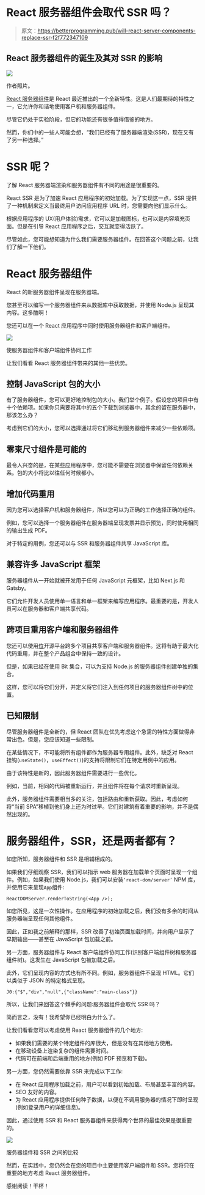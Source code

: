 # React 服务器组件会取代 SSR 吗？

> 原文：<https://betterprogramming.pub/will-react-server-components-replace-ssr-f2f772347109>

## React 服务器组件的诞生及其对 SSR 的影响

![](img/a469231ee3b8614ef1f68438150e5cc4.png)

作者照片。

[React 服务器组件](https://reactjs.org/blog/2020/12/21/data-fetching-with-react-server-components.html)是 React 最近推出的一个全新特性。这是人们最期待的特性之一，它允许你和谐地使用客户机和服务器组件。

尽管它仍处于实验阶段，但它的功能还有很多值得借鉴的地方。

然而，你们中的一些人可能会想，“我们已经有了服务器端渲染(SSR)，现在又有了另一种选择。”

# SSR 呢？

了解 React 服务器端渲染和服务器组件有不同的用途是很重要的。

React SSR 是为了加速 React 应用程序的初始加载。为了实现这一点，SSR 提供了一种机制来定义当最终用户访问应用程序 URL 时，您需要向他们显示什么。

根据应用程序的 UX(用户体验)需求，它可以是加载图标，也可以是内容填充页面。但是在引导 React 应用程序之后，交互就变得活跃了。

尽管如此，您可能想知道为什么我们需要服务器组件。在回答这个问题之前，让我们了解一下他们。

# React 服务器组件

React 的新服务器组件呈现在服务器端。

您甚至可以编写一个服务器组件来从数据库中获取数据，并使用 Node.js 呈现其内容。这多酷啊！

您还可以在一个 React 应用程序中同时使用服务器组件和客户端组件。

![](img/3cf0d856bea811a2d96ac5ec6e97fd5e.png)

使服务器组件和客户端组件协同工作

让我们看看 React 服务器组件带来的其他一些优势。

## 控制 JavaScript 包的大小

有了服务器组件，您可以更好地控制包的大小。我们举个例子。假设您的项目中有十个依赖项。如果你只需要将其中的五个下载到浏览器中，其余的留在服务器中，那该怎么办？

考虑到它们的大小，您可以选择通过将它们移动到服务器组件来减少一些依赖项。

## 零束尺寸组件是可能的

最令人兴奋的是，在某些应用程序中，您可能不需要在浏览器中保留任何依赖关系。包的大小将比以往任何时候都小。

## 增加代码重用

因为您可以选择客户机和服务器组件，所以您可以为正确的工作选择正确的组件。

例如，您可以选择一个服务器组件在服务器端呈现发票并显示预览，同时使用相同的输出生成 PDF。

对于特定的用例，您还可以与 SSR 和服务器组件共享 JavaScript 库。

## 兼容许多 JavaScript 框架

服务器组件从一开始就被开发用于任何 JavaScript 元框架，比如 Next.js 和 Gatsby。

它们允许开发人员使用单一语言和单一框架来编写应用程序。最重要的是，开发人员可以在服务器和客户端共享代码。

## 跨项目重用客户端和服务器组件

您还可以使用[位](https://bit.dev/)开源平台跨多个项目共享客户端和服务器组件。这将有助于最大化代码重用，并在整个产品组合中保持一致的设计。

但是，如果已经在使用 Bit 集合，可以为支持 Node.js 的服务器组件创建单独的集合。

这样，您可以将它们分开，并定义将它们注入到任何项目的服务器组件树中的位置。

## 已知限制

尽管服务器组件是全新的，但 React 团队在优先考虑这个急需的特性方面做得非常出色。但是，您应该知道一些限制。

在某些情况下，不可能将所有组件都作为服务器专用组件。此外，缺乏对 React 挂钩(`useState()`，`useEffect()`)的支持将限制它们在特定用例中的应用。

由于该特性是新的，因此服务器组件需要进行一些优化。

例如，当前，相同的代码被重新运行，并且组件将在每个请求时重新呈现。

此外，服务器组件需要相当多的关注，包括路由和重新获取。因此，考虑如何将“当前 SPA”移植到他们身上还为时过早。它们对建筑有着重要的影响，并不是偶然出现的。

# 服务器组件，SSR，还是两者都有？

如您所知，服务器组件和 SSR 是相辅相成的。

如果我们仔细观察 SSR，我们可以指示 web 服务器在加载单个页面时呈现一个组件。例如，如果我们使用 Node.js，我们可以安装`‘react-dom/server’` NPM 库，并使用它来呈现`App`组件:

```
ReactDOMServer.renderToString(<App />);
```

如您所见，这是一次性操作。在应用程序的初始加载之后，我们没有多余的时间从服务器端呈现任何其他组件。

因此，正如我之前解释的那样，SSR 改善了初始页面加载时间，并向用户显示了早期输出——甚至在 JavaScript 包加载之前。

另一方面，服务器组件与 React 客户端组件协同工作(识别客户端组件树和服务器组件树)。这发生在 JavaScript 包被加载之后。

此外，它们呈现内容的方式也有所不同。例如，服务器组件不呈现 HTML。它们以类似于 JSON 的特定格式呈现。

```
J0:{"$","div","null",{"className":"main-class"}}
```

所以，让我们来回答这个棘手的问题:服务器组件会取代 SSR 吗？

简而言之，没有！我希望你已经明白为什么了。

让我们看看您可以考虑使用 React 服务器组件的几个地方:

*   如果我们需要的某个特定组件的库很大，但是没有在其他地方使用。
*   在移动设备上渲染复杂的组件需要时间。
*   代码可在前端和后端重用的地方(例如 PDF 预览和下载)。

另一方面，您仍然需要依靠 SSR 来完成以下工作:

*   在 React 应用程序加载之前，用户可以看到初始加载、布局甚至丰富的内容。
*   SEO 友好的内容。
*   为 React 应用程序提供任何种子数据，以便在不调用服务器的情况下即时呈现(例如登录用户的详细信息)。

因此，通过使用 SSR 和 React 服务器组件来获得两个世界的最佳效果是很重要的。

![](img/50c610d9ff1dcb8fb3b06e393d6217c2.png)

服务器组件和 SSR 之间的比较

然而，在实践中，您仍然会在您的项目中主要使用客户端组件和 SSR。您将只在重要的地方考虑 React 服务器组件。

感谢阅读！干杯！
